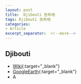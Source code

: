 ```yaml
---
layout: post
title:  Djibouti 吉布地
tags: Djibouti 吉布地 
categories:
- Article
excerpt_separator:  <!--more-->
---
```

## Djibouti 
- [Wiki](https://zh.wikipedia.org/w/index.php?search=Djibouti "Wiki"){:target="_blank"} 
- [GoogleEarth](https://earth.google.com/web/search/Djibouti "GoogleEarth"){:target="_blank"} 
- A 

